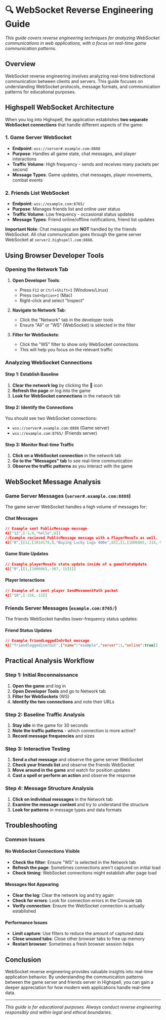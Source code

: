 # 🔍 WebSocket Reverse Engineering Guide

*This guide covers reverse engineering techniques for analyzing WebSocket communications in web applications, with a focus on real-time game communication patterns.*

## Overview

WebSocket reverse engineering involves analyzing real-time bidirectional communication between clients and servers. This guide focuses on understanding WebSocket protocols, message formats, and communication patterns for educational purposes.

## Highspell WebSocket Architecture

When you log into Highspell, the application establishes **two separate WebSocket connections** that handle different aspects of the game:

### 1. Game Server WebSocket
- **Endpoint**: `wss://server#.example.com:8888`
- **Purpose**: Handles all game state, chat messages, and player interactions
- **Traffic Volume**: High frequency - sends and receives many packets per second
- **Message Types**: Game updates, chat messages, player movements, combat events

### 2. Friends List WebSocket
- **Endpoint**: `wss://example.com:8765/`
- **Purpose**: Manages friends list and online user status
- **Traffic Volume**: Low frequency - occasional status updates
- **Message Types**: Friend online/offline notifications, friend list updates

**Important Note**: Chat messages are **NOT** handled by the friends WebSocket. All chat communication goes through the game server WebSocket at `server2.highspell.com:8888`.

## Using Browser Developer Tools

### Opening the Network Tab

1. **Open Developer Tools**:
   - Press `F12` or `Ctrl+Shift+I` (Windows/Linux)
   - Press `Cmd+Option+I` (Mac)
   - Right-click and select "Inspect"

2. **Navigate to Network Tab**:
   - Click the "Network" tab in the developer tools
   - Ensure "All" or "WS" (WebSocket) is selected in the filter

3. **Filter for WebSockets**:
   - Click the "WS" filter to show only WebSocket connections
   - This will help you focus on the relevant traffic

### Analyzing WebSocket Connections

#### Step 1: Establish Baseline
1. **Clear the network log** by clicking the 🚫 icon
2. **Refresh the page** or log into the game
3. **Look for WebSocket connections** in the network tab

#### Step 2: Identify the Connections
You should see two WebSocket connections:
- `wss://server#.example.com:8888` (Game server)
- `wss://example.com:8765/` (Friends server)

#### Step 3: Monitor Real-time Traffic
1. **Click on a WebSocket connection** in the network tab
2. **Go to the "Messages" tab** to see real-time communication
3. **Observe the traffic patterns** as you interact with the game

## WebSocket Message Analysis

### Game Server Messages (`server#.example.com:8888`)

The game server WebSocket handles a high volume of messages for:

#### Chat Messages
```json
// Example sent PublicMessage message
42["12",[-1,0,"hello",0]]
//Example recieved PublicMessage message with a PlayerMoveTo as well.
42["0",[[12,[1014179,0,"Buying Lucky Logs 400e",0]],[1,[1006065,-314,-5]]]]
```

#### Game State Updates
```json
// Example playerMoveTo state update inside of a gameStateUpdate
42["0",[[1,[1006065,-307,-15]]]]
```

#### Player Interactions
```json
// Example of a sent player SendMovementPath packet
42["10",[-316,-13]]
```

### Friends Server Messages (`example.com:8765/`)

The friends WebSocket handles lower-frequency status updates:

#### Friend Status Updates
```json
// Example friendLoggedInOrOut message
42["friendloggedinorout",{"name":"example","server":1,"online":true}]
```

## Practical Analysis Workflow

### Step 1: Initial Reconnaissance
1. **Open the game** and log in
2. **Open Developer Tools** and go to Network tab
3. **Filter for WebSockets** (WS)
4. **Identify the two connections** and note their URLs

### Step 2: Baseline Traffic Analysis
1. **Stay idle** in the game for 30 seconds
2. **Note the traffic patterns** - which connection is more active?
3. **Record message frequencies** and sizes

### Step 3: Interactive Testing
1. **Send a chat message** and observe the game server WebSocket
2. **Check your friends list** and observe the friends WebSocket
3. **Move around in the game** and watch for position updates
4. **Cast a spell or perform an action** and observe the response

### Step 4: Message Structure Analysis
1. **Click on individual messages** in the Network tab
2. **Examine the message content** and try to understand the structure
3. **Look for patterns** in message types and data formats


## Troubleshooting

### Common Issues

#### No WebSocket Connections Visible
- **Check the filter**: Ensure "WS" is selected in the Network tab
- **Refresh the page**: Sometimes connections aren't captured on initial load
- **Check timing**: WebSocket connections might establish after page load

#### Messages Not Appearing
- **Clear the log**: Clear the network log and try again
- **Check for errors**: Look for connection errors in the Console tab
- **Verify connection**: Ensure the WebSocket connection is actually established

#### Performance Issues
- **Limit capture**: Use filters to reduce the amount of captured data
- **Close unused tabs**: Close other browser tabs to free up memory
- **Restart browser**: Sometimes a fresh browser session helps

## Conclusion

WebSocket reverse engineering provides valuable insights into real-time application behavior. By understanding the communication patterns between the game server and friends server in Highspell, you can gain a deeper appreciation for how modern web applications handle real-time data.

---

*This guide is for educational purposes. Always conduct reverse engineering responsibly and within legal and ethical boundaries.* 